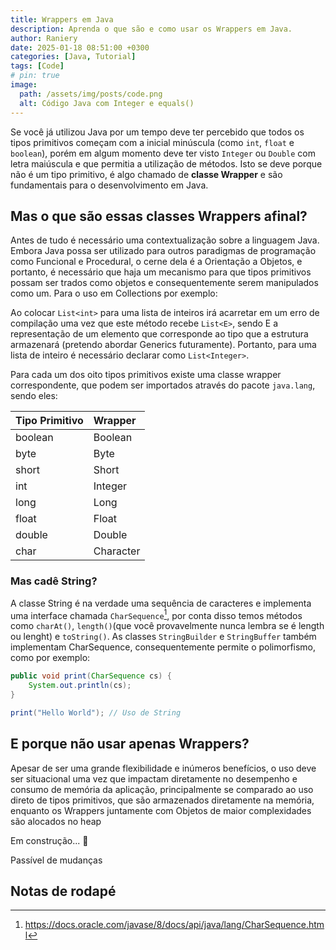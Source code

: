 ```yaml
---
title: Wrappers em Java
description: Aprenda o que são e como usar os Wrappers em Java.
author: Raniery
date: 2025-01-18 08:51:00 +0300
categories: [Java, Tutorial]
tags: [Code]
# pin: true
image:
  path: /assets/img/posts/code.png
  alt: Código Java com Integer e equals()
---
```


<!-- TODO: Acho que posso melhorar essa introdução -->

Se você já utilizou Java por um tempo deve ter percebido que todos os tipos primitivos começam com a inicial minúscula
(como `int`, `float` e `boolean`), porém em algum momento deve ter visto `Integer` ou `Double` com letra maiúscula e que
permitia a utilização de métodos. Isto se deve porque não é um tipo primitivo, é algo chamado de **classe Wrapper** e 
são fundamentais para o desenvolvimento em Java.

## Mas o que são essas classes Wrappers afinal?

Antes de tudo é necessário uma contextualização sobre a linguagem Java. Embora Java possa ser utilizado para outros 
paradigmas de programação como Funcional e Procedural, o cerne dela é a Orientação a Objetos, e portanto, é necessário 
que haja um mecanismo para que tipos primitivos possam ser trados como objetos e consequentemente serem manipulados 
como um. Para o uso em Collections por exemplo: 

Ao colocar `List<int>` para uma lista de inteiros irá acarretar em um erro de compilação uma vez que este método recebe 
`List<E>`, sendo E a representação de um elemento que corresponde ao tipo que a estrutura armazenará (pretendo abordar 
Generics futuramente). Portanto, para uma lista de inteiro é necessário declarar como `List<Integer>`.

Para cada um dos oito tipos primitivos existe uma classe wrapper correspondente, que podem ser importados através do pacote
`java.lang`, sendo eles: 

| Tipo Primitivo   | Wrapper    |
| :--------------- | :--------- |
| boolean          | Boolean    |
| byte             | Byte       |
| short            | Short      |
| int              | Integer    |
| long             | Long       |
| float            | Float      |
| double           | Double     |
| char             | Character  |

### Mas cadê String?

A classe String é na verdade uma sequência de caracteres e implementa uma interface chamada `CharSequence`[^fn1], por conta disso 
temos métodos como `charAt()`, `length()`(que você provavelmente nunca lembra se é length ou lenght) e `toString()`. As classes 
`StringBuilder` e `StringBuffer` também implementam CharSequence, consequentemente permite o polimorfismo, como por exemplo: 


```java
public void print(CharSequence cs) {
    System.out.println(cs);
}

print("Hello World"); // Uso de String
```

## E porque não usar apenas Wrappers?

Apesar de ser uma grande flexibilidade e inúmeros benefícios, o uso deve ser situacional uma vez que impactam diretamente no desempenho e consumo
de memória da aplicação, principalmente se comparado ao uso direto de tipos primitivos, que são armazenados diretamente na memória, enquanto os 
Wrappers juntamente com Objetos de maior complexidades são alocados no heap

Em construção... 🚧

Passível de mudanças

## Notas de rodapé
[^fn1]: <https://docs.oracle.com/javase/8/docs/api/java/lang/CharSequence.html>
